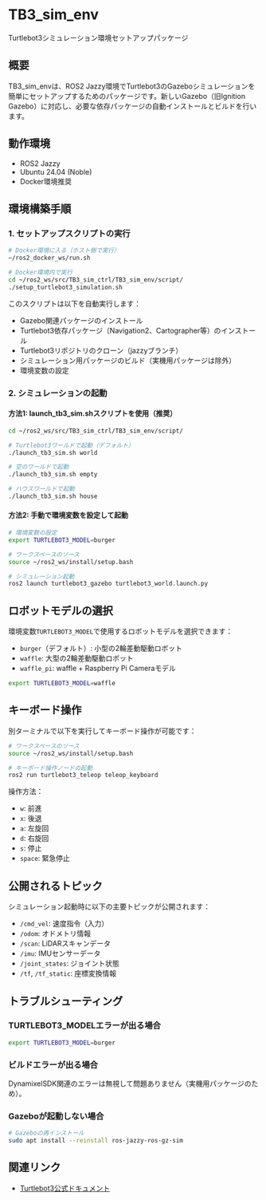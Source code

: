 # TB3_sim_env

Turtlebot3シミュレーション環境セットアップパッケージ

## 概要

TB3_sim_envは、ROS2 Jazzy環境でTurtlebot3のGazeboシミュレーションを簡単にセットアップするためのパッケージです。新しいGazebo（旧Ignition Gazebo）に対応し、必要な依存パッケージの自動インストールとビルドを行います。

## 動作環境

- ROS2 Jazzy
- Ubuntu 24.04 (Noble)
- Docker環境推奨

## 環境構築手順

### 1. セットアップスクリプトの実行

```bash
# Docker環境に入る（ホスト側で実行）
~/ros2_docker_ws/run.sh

# Docker環境内で実行
cd ~/ros2_ws/src/TB3_sim_ctrl/TB3_sim_env/script/
./setup_turtlebot3_simulation.sh
```

このスクリプトは以下を自動実行します：
- Gazebo関連パッケージのインストール
- Turtlebot3依存パッケージ（Navigation2、Cartographer等）のインストール
- Turtlebot3リポジトリのクローン（jazzyブランチ）
- シミュレーション用パッケージのビルド（実機用パッケージは除外）
- 環境変数の設定

### 2. シミュレーションの起動

#### 方法1: launch_tb3_sim.shスクリプトを使用（推奨）

```bash
cd ~/ros2_ws/src/TB3_sim_ctrl/TB3_sim_env/script/

# Turtlebot3ワールドで起動（デフォルト）
./launch_tb3_sim.sh world

# 空のワールドで起動
./launch_tb3_sim.sh empty

# ハウスワールドで起動
./launch_tb3_sim.sh house
```

#### 方法2: 手動で環境変数を設定して起動

```bash
# 環境変数の設定
export TURTLEBOT3_MODEL=burger

# ワークスペースのソース
source ~/ros2_ws/install/setup.bash

# シミュレーション起動
ros2 launch turtlebot3_gazebo turtlebot3_world.launch.py
```

## ロボットモデルの選択

環境変数`TURTLEBOT3_MODEL`で使用するロボットモデルを選択できます：

- `burger`（デフォルト）: 小型の2輪差動駆動ロボット
- `waffle`: 大型の2輪差動駆動ロボット
- `waffle_pi`: waffle + Raspberry Pi Cameraモデル

```bash
export TURTLEBOT3_MODEL=waffle
```

## キーボード操作

別ターミナルで以下を実行してキーボード操作が可能です：

```bash
# ワークスペースのソース
source ~/ros2_ws/install/setup.bash

# キーボード操作ノードの起動
ros2 run turtlebot3_teleop teleop_keyboard
```

操作方法：
- `w`: 前進
- `x`: 後退
- `a`: 左旋回
- `d`: 右旋回
- `s`: 停止
- `space`: 緊急停止

## 公開されるトピック

シミュレーション起動時に以下の主要トピックが公開されます：

- `/cmd_vel`: 速度指令（入力）
- `/odom`: オドメトリ情報
- `/scan`: LiDARスキャンデータ
- `/imu`: IMUセンサーデータ
- `/joint_states`: ジョイント状態
- `/tf`, `/tf_static`: 座標変換情報

## トラブルシューティング

### TURTLEBOT3_MODELエラーが出る場合

```bash
export TURTLEBOT3_MODEL=burger
```

### ビルドエラーが出る場合

DynamixelSDK関連のエラーは無視して問題ありません（実機用パッケージのため）。

### Gazeboが起動しない場合

```bash
# Gazeboの再インストール
sudo apt install --reinstall ros-jazzy-ros-gz-sim
```

## 関連リンク

- [Turtlebot3公式ドキュメント](https://emanual.robotis.com/docs/en/platform/turtlebot3/simulation/)